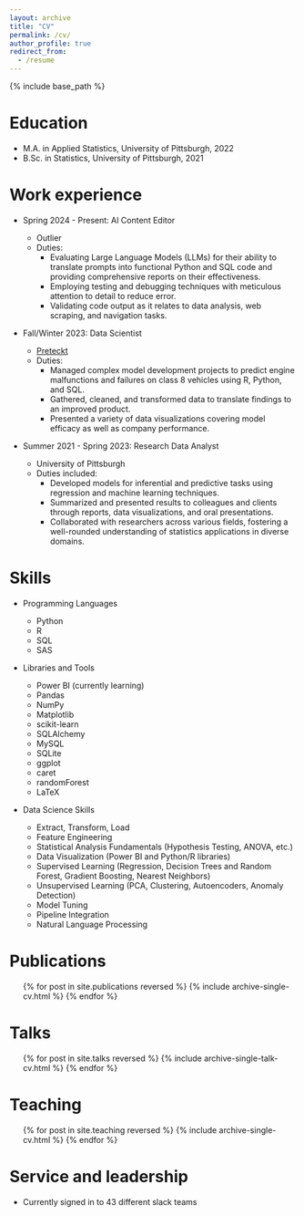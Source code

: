 ```yaml
---
layout: archive
title: "CV"
permalink: /cv/
author_profile: true
redirect_from:
  - /resume
---
```


{% include base_path %}

Education
======
* M.A. in Applied Statistics, University of Pittsburgh, 2022
* B.Sc. in Statistics, University of Pittsburgh, 2021

Work experience
======
* Spring 2024 - Present: AI Content Editor
  * Outlier
  * Duties: 
    * Evaluating Large Language Models (LLMs) for their ability to translate prompts into functional Python and SQL code
      and providing comprehensive reports on their effectiveness.
    * Employing testing and debugging techniques with meticulous attention to detail to reduce error.
    * Validating code output as it relates to data analysis, web scraping, and navigation tasks.

* Fall/Winter 2023: Data Scientist
  * [Preteckt](https://preteckt.com)
  * Duties: 
    * Managed complex model development projects to predict engine malfunctions and failures on class 8 vehicles using R,
      Python, and SQL.
    * Gathered, cleaned, and transformed data to translate findings to an improved product.
    * Presented a variety of data visualizations covering model efficacy as well as company performance.

* Summer 2021 - Spring 2023: Research Data Analyst
  * University of Pittsburgh
  * Duties included:
    * Developed models for inferential and predictive tasks using regression and machine learning techniques.
    * Summarized and presented results to colleagues and clients through reports, data visualizations, and oral presentations.
    * Collaborated with researchers across various fields, fostering a well-rounded understanding of statistics applications in diverse domains.

Skills
======
* Programming Languages
  * Python
  * R
  * SQL
  * SAS
 
* Libraries and Tools
  * Power BI (currently learning)
  * Pandas
  * NumPy
  * Matplotlib
  * scikit-learn
  * SQLAlchemy
  * MySQL
  * SQLite
  * ggplot
  * caret
  * randomForest
  * LaTeX

* Data Science Skills
  * Extract, Transform, Load
  * Feature Engineering
  * Statistical Analysis Fundamentals (Hypothesis Testing, ANOVA, etc.)
  * Data Visualization (Power BI and Python/R libraries)
  * Supervised Learning (Regression, Decision Trees and Random Forest, Gradient Boosting, Nearest Neighbors)
  * Unsupervised Learning (PCA, Clustering, Autoencoders, Anomaly Detection)
  * Model Tuning
  * Pipeline Integration
  * Natural Language Processing

Publications
======
  <ul>{% for post in site.publications reversed %}
    {% include archive-single-cv.html %}
  {% endfor %}</ul>
  
Talks
======
  <ul>{% for post in site.talks reversed %}
    {% include archive-single-talk-cv.html  %}
  {% endfor %}</ul>
  
Teaching
======
  <ul>{% for post in site.teaching reversed %}
    {% include archive-single-cv.html %}
  {% endfor %}</ul>
  
Service and leadership
======
* Currently signed in to 43 different slack teams
